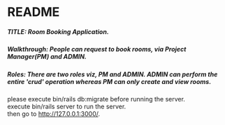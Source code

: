 # README
##### TITLE: Room Booking Application.  
##### Walkthrough: People can request to book rooms, via Project Manager(PM) and ADMIN.   
##### Roles: There are two roles viz, PM and ADMIN. ADMIN can perform the entire 'crud' operation whereas PM can only create and view rooms.   
please execute bin/rails db:migrate before running the server.   
execute bin/rails server to run the server.   
then go to http://127.0.0.1:3000/. 
